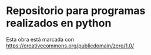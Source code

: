 # Repositorio para programas realizados en python
Esta obra está marcada con https://creativecommons.org/publicdomain/zero/1.0/
